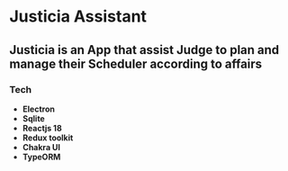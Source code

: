 # Justicia Assistant

## Justicia is an App that assist Judge to plan and manage their Scheduler according to affairs

### Tech
- **Electron**
- **Sqlite**
- **Reactjs 18**
- **Redux toolkit**
- **Chakra UI**
- **TypeORM**
